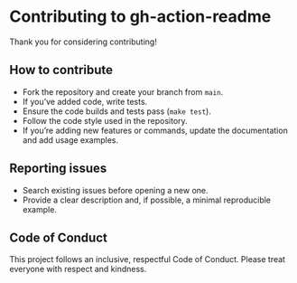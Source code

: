 # Contributing to gh-action-readme

Thank you for considering contributing!

## How to contribute

- Fork the repository and create your branch from `main`.
- If you’ve added code, write tests.
- Ensure the code builds and tests pass (`make test`).
- Follow the code style used in the repository.
- If you’re adding new features or commands, update the documentation and add usage examples.

## Reporting issues

- Search existing issues before opening a new one.
- Provide a clear description and, if possible, a minimal reproducible example.

## Code of Conduct

This project follows an inclusive, respectful Code of Conduct. Please treat everyone with respect and kindness.

